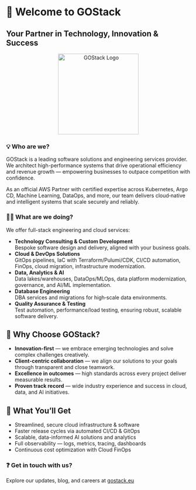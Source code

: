 # 👋 Welcome to GOStack

## **Your Partner in Technology, Innovation & Success**
<div align="center">
  
<a href="https://gostack.eu" target="_blank">
  <img src="https://gostack.eu/wp-content/themes/gostack/assets/images/logo.svg" alt="GOStack Logo" width="220"/>
</a>

</div>

### 💡 Who are we?

GOStack is a leading software solutions and engineering services provider. We architect high-performance systems that drive operational efficiency and revenue growth — empowering businesses to outpace competition with confidence.

As an official AWS Partner with certified expertise across Kubernetes, Argo CD, Machine Learning, DataOps, and more, our team delivers cloud‑native and intelligent systems that scale securely and reliably.

### 🧑‍💻 What are we doing?

We offer full-stack engineering and cloud services:

- **Technology Consulting & Custom Development**  
  Bespoke software design and delivery, aligned with your business goals.
- **Cloud & DevOps Solutions**  
  GitOps pipelines, IaC with Terraform/Pulumi/CDK, CI/CD automation, FinOps, cloud migration, infrastructure modernization.
- **Data, Analytics & AI**  
  Data lakes/warehouses, DataOps/MLOps, data platform modernization, governance, and AI/ML implementation.
- **Database Engineering**  
  DBA services and migrations for high‑scale data environments.
- **Quality Assurance & Testing**  
  Test automation, performance/load testing, ensuring robust, scalable software delivery.


## 🤝 Why Choose GOStack?

- **Innovation-first** — we embrace emerging technologies and solve complex challenges creatively.
- **Client-centric collaboration** — we align our solutions to your goals through transparent and close teamwork.
- **Excellence in outcomes** — high standards across every project deliver measurable results.
- **Proven track record** — wide industry experience and success in cloud, data, and AI initiatives.


## 📣 What You’ll Get

- Streamlined, secure cloud infrastructure & software  
- Faster release cycles via automated CI/CD & GitOps  
- Scalable, data-informed AI solutions and analytics  
- Full observability — logs, metrics, tracing, dashboards  
- Continuous cost optimization with Cloud FinOps 

### ❓ Get in touch with us?

Explore our updates, blog, and careers at [gostack.eu](https://gostack.eu)
